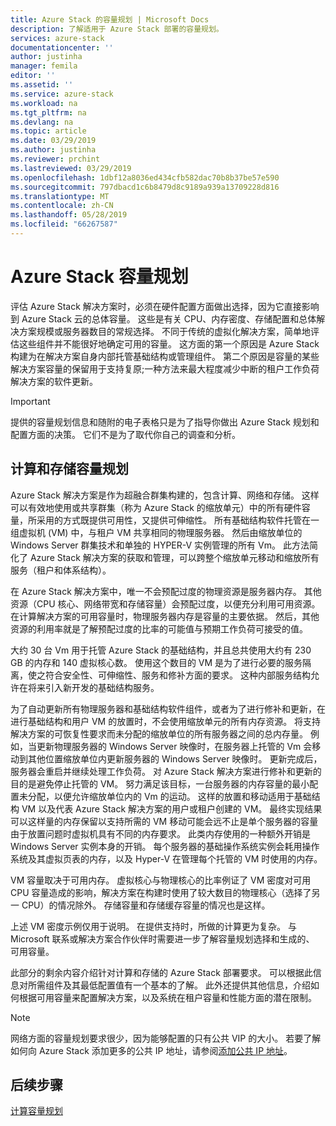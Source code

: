 ```yaml
---
title: Azure Stack 的容量规划 | Microsoft Docs
description: 了解适用于 Azure Stack 部署的容量规划。
services: azure-stack
documentationcenter: ''
author: justinha
manager: femila
editor: ''
ms.assetid: ''
ms.service: azure-stack
ms.workload: na
ms.tgt_pltfrm: na
ms.devlang: na
ms.topic: article
ms.date: 03/29/2019
ms.author: justinha
ms.reviewer: prchint
ms.lastreviewed: 03/29/2019
ms.openlocfilehash: 1dbf12a8036ed434cfb582dac70b8b37be57e590
ms.sourcegitcommit: 797dbacd1c6b8479d8c9189a939a13709228d816
ms.translationtype: MT
ms.contentlocale: zh-CN
ms.lasthandoff: 05/28/2019
ms.locfileid: "66267587"
---
```

# <a name="azure-stack-capacity-planning"></a>Azure Stack 容量规划
评估 Azure Stack 解决方案时，必须在硬件配置方面做出选择，因为它直接影响到 Azure Stack 云的总体容量。 这些是有关 CPU、内存密度、存储配置和总体解决方案规模或服务器数目的常规选择。 不同于传统的虚拟化解决方案，简单地评估这些组件并不能很好地确定可用的容量。 这方面的第一个原因是 Azure Stack 构建为在解决方案自身内部托管基础结构或管理组件。 第二个原因是容量的某些解决方案容量的保留用于支持复原;一种方法来最大程度减少中断的租户工作负荷解决方案的软件更新。

> [!IMPORTANT]
> 提供的容量规划信息和随附的电子表格只是为了指导你做出 Azure Stack 规划和配置方面的决策。 它们不是为了取代你自己的调查和分析。 

## <a name="compute-and-storage-capacity-planning"></a>计算和存储容量规划
Azure Stack 解决方案是作为超融合群集构建的，包含计算、网络和存储。 这样可以有效地使用或共享群集（称为 Azure Stack 的缩放单元）中的所有硬件容量，所采用的方式既提供可用性，又提供可伸缩性。 所有基础结构软件托管在一组虚拟机 (VM) 中，与租户 VM 共享相同的物理服务器。 然后由缩放单位的 Windows Server 群集技术和单独的 HYPER-V 实例管理的所有 Vm。 此方法简化了 Azure Stack 解决方案的获取和管理，可以跨整个缩放单元移动和缩放所有服务（租户和体系结构）。

在 Azure Stack 解决方案中，唯一不会预配过度的物理资源是服务器内存。 其他资源（CPU 核心、网络带宽和存储容量）会预配过度，以便充分利用可用资源。 在计算解决方案的可用容量时，物理服务器内存是容量的主要依据。 然后，其他资源的利用率就是了解预配过度的比率的可能值与预期工作负荷可接受的值。

大约 30 台 Vm 用于托管 Azure Stack 的基础结构，并且总共使用大约有 230 GB 的内存和 140 虚拟核心数。 使用这个数目的 VM 是为了进行必要的服务隔离，使之符合安全性、可伸缩性、服务和修补方面的要求。 这种内部服务结构允许在将来引入新开发的基础结构服务。

为了自动更新所有物理服务器和基础结构软件组件，或者为了进行修补和更新，在进行基础结构和用户 VM 的放置时，不会使用缩放单元的所有内存资源。 将支持解决方案的可恢复性要求而未分配的缩放单位的所有服务器之间的总内存量。 例如，当更新物理服务器的 Windows Server 映像时，在服务器上托管的 Vm 会移动到其他位置缩放单位内更新服务器的 Windows Server 映像时。 更新完成后，服务器会重启并继续处理工作负荷。 对 Azure Stack 解决方案进行修补和更新的目的是避免停止托管的 VM。 努力满足该目标，一台服务器的内存容量的最小配置未分配，以便允许缩放单位内的 Vm 的运动。 这样的放置和移动适用于基础结构 VM 以及代表 Azure Stack 解决方案的用户或租户创建的 VM。 最终实现结果可以这样量的内存保留以支持所需的 VM 移动可能会远不止是单个服务器的容量由于放置问题时虚拟机具有不同的内存要求。 此类内存使用的一种额外开销是 Windows Server 实例本身的开销。 每个服务器的基础操作系统实例会耗用操作系统及其虚拟页表的内存，以及 Hyper-V 在管理每个托管的 VM 时使用的内存。

VM 容量取决于可用内存。 虚拟核心与物理核心的比率例证了 VM 密度对可用 CPU 容量造成的影响，解决方案在构建时使用了较大数目的物理核心（选择了另一 CPU）的情况除外。 存储容量和存储缓存容量的情况也是这样。

上述 VM 密度示例仅用于说明。 在提供支持时，所做的计算更为复杂。 与 Microsoft 联系或解决方案合作伙伴时需要进一步了解容量规划选择和生成的、 可用容量。

此部分的剩余内容介绍针对计算和存储的 Azure Stack 部署要求。 可以根据此信息对所需组件及其最低配置值有一个基本的了解。 此外还提供其他信息，介绍如何根据可用容量来配置解决方案，以及系统在租户容量和性能方面的潜在限制。

> [!NOTE]
> 网络方面的容量规划要求很少，因为能够配置的只有公共 VIP 的大小。 若要了解如何向 Azure Stack 添加更多的公共 IP 地址，请参阅[添加公共 IP 地址](azure-stack-add-ips.md)。


## <a name="next-steps"></a>后续步骤
[计算容量规划](capacity-planning-compute.md)
